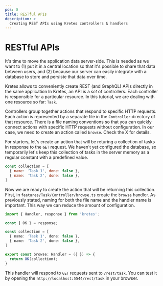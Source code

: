 ```yaml
---
pos: 8
title: RESTful APIs
description: >
  Creating REST APIs using Kretes controllers & handlers
---
```


# RESTful APIs

It's time to move the application data server-side. This is needed as we want to (1) put it in a central location so that it's possible to share that data between users, and (2) because our server can easily integrate with a database to store and persiste that data over time.

Kretes allows to conveniently create REST (and GraphQL) APIs directly in the same application In Kretes, an API is a *set* of controllers. Each controller is responsible for a particular resource. In this tutorial, we are dealing with one resource so far: `Task`.

Controllers group together actions that respond to specific HTTP requests. Each action is represented by a separate file in the `Controller` directory of that resource. There is a file naming conventions so that you can quickly connect actions with specific HTTP requests without configuration. In our case, we need to create an action called `browse`. Check the X for details.

For starters, let's create an action that will be returing a collection of tasks in response to the `GET` request. We haven't yet configured the database, so temporarily let's keep this collection of tasks in the server memory as a regular constant with a predefined value.

```js
const collection = [
  { name: 'Task 1', done: false },
  { name: 'Task 2', done: false },
]
```

Now we are ready to create the action that will be returning this collection. First, in `features/Task/Controller/browse.ts` create the `browse` handler. As previously stated, naming for both the file name and the handler name is important. This way we can reduce the amount of configuration.

```ts
import { Handler, response } from 'kretes';

const { OK } = response;

const collection = [
  { name: 'Task 1', done: false },
  { name: 'Task 2', done: false },
]

export const browse: Handler = ({ }) => {
  return OK(collection);
}
```

This handler will respond to `GET` requests sent to `/rest/task`. You can test it by opening the `http://localhost:5544/rest/task` in your browser.
